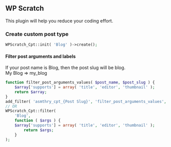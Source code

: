 ## WP Scratch

This plugin will help you reduce your coding effort.

### Create custom post type

```php
WPScratch_Cpt::init( 'Blog' )->create();
```

#### Filter post arguments and labels

If your post name is Blog, then the post slug will be blog.\
My Blog => my_blog

```php
function filter_post_arguments_values( $post_name, $post_slug ) {
	$array['supports'] = array( 'title', 'editor', 'thumbnail' );
	return $array;
}
add_filter( 'asmthry_cpt_{Post Slug}', 'filter_post_arguments_values', 10, 2 );
// OR
WPScratch_Cpt::filter(
	'Blog',
	function ( $args ) {
	$array['supports'] = array( 'title', 'editor', 'thumbnail' );
		return $args;
	}
);
```
